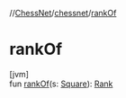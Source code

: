 //[ChessNet](../../index.md)/[chessnet](index.md)/[rankOf](rank-of.md)

# rankOf

[jvm]\
fun [rankOf](rank-of.md)(s: [Square](-square/index.md)): [Rank](-rank/index.md)
